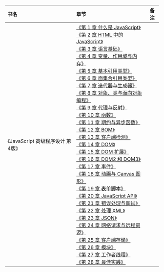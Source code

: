 |书名|章节|备注|
|:---|:--|:---:
《JavaScript 高级程序设计 第4版》|[《第 1 章 什么是 JavaScript》]()<br>[《第 2 章 HTML 中的 JavaScript》]()<br>[《第 3 章 语言基础》]()<br>[《第 4 章 变量、作用域与内存》]()<br>[《第 5 章 基本引用类型》]()<br>[《第 6 章 面集合引用类型》]()<br>[《第 7 章 迭代器与生成器》]()<br>[《第 8 章 对象、类与面向对象编程》]()<br>[《第 9 章 代理与反射》]()<br>[《第 10 章 函数》]()<br>[《第 11 章 期约与异步函数》]()<br>[《第 12 章 BOM》]()<br>[《第 13 章 客户端检测》]()<br>[《第 14 章 DOM》]()<br>[《第 15 章 DOM 扩展》]()<br>[《第 16 章 DOM2 和 DOM3》]()<br>[《第 17 章 事件》]()<br>[《第 18 章 动画与 Canvas 图形》]()<br>[《第 19 章 表单脚本》]()<br>[《第 20 章 JavaScript API》]()<br>[《第 21 章 错误处理与调试》]()<br>[《第 22 章 处理 XML》]()<br>[《第 23 章 JSON》]()<br>[《第 24 章 网络请求与远程资源》]()<br>[《第 25 章 客户端存储》]()<br>[《第 26 章 模块》]()<br>[《第 27 章 工作者线程》]()<br>[《第 28 章 最佳实践》]()<br>|


